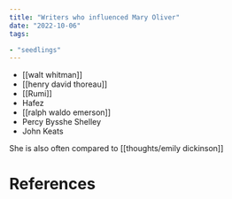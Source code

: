```yaml
---
title: "Writers who influenced Mary Oliver"
date: "2022-10-06"
tags:

- "seedlings"
---
```


- [[walt whitman]]
- [[henry david thoreau]]
- [[Rumi]]
- Hafez
- [[ralph waldo emerson]]
- Percy Bysshe Shelley
- John Keats

She is also often compared to [[thoughts/emily dickinson]]

# References